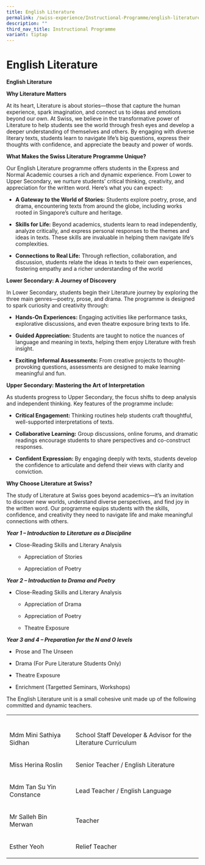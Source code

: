 ```yaml
---
title: English Literature
permalink: /swiss-experience/Instructional-Programme/english-literature/
description: ""
third_nav_title: Instructional Programme
variant: tiptap
---
```

<h1>English Literature</h1>
<p><strong>English Literature</strong>
</p>
<p><strong>Why Literature Matters</strong>
</p>
<p>At its heart, Literature is about stories—those that capture the human
experience, spark imagination, and connect us to ideas and emotions beyond
our own. At Swiss, we believe in the transformative power of Literature
to help students see the world through fresh eyes and develop a deeper
understanding of themselves and others. By engaging with diverse literary
texts, students learn to navigate life’s big questions, express their thoughts
with confidence, and appreciate the beauty and power of words.</p>
<p><strong>What Makes the Swiss Literature Programme Unique?</strong>
</p>
<p>Our English Literature programme offers students in the Express and Normal
Academic courses a rich and dynamic experience. From Lower to Upper Secondary,
we nurture students’ critical thinking, creativity, and appreciation for
the written word. Here’s what you can expect:</p>
<ul data-tight="true" class="tight">
<li>
<p><strong>A Gateway to the World of Stories:</strong> Students explore poetry,
prose, and drama, encountering texts from around the globe, including works
rooted in Singapore’s culture and heritage.</p>
</li>
<li>
<p><strong>Skills for Life:</strong> Beyond academics, students learn to read
independently, analyze critically, and express personal responses to the
themes and ideas in texts. These skills are invaluable in helping them
navigate life’s complexities.</p>
</li>
<li>
<p><strong>Connections to Real Life:</strong> Through reflection, collaboration,
and discussion, students relate the ideas in texts to their own experiences,
fostering empathy and a richer understanding of the world</p>
</li>
</ul>
<p><strong>Lower Secondary: A Journey of Discovery</strong>
</p>
<p>In Lower Secondary, students begin their Literature journey by exploring
the three main genres—poetry, prose, and drama. The programme is designed
to spark curiosity and creativity through:</p>
<ul data-tight="true" class="tight">
<li>
<p> <strong>Hands-On Experiences:</strong> Engaging activities like performance
tasks, explorative discussions, and even theatre exposure bring texts to
life.</p>
</li>
<li>
<p><strong>Guided Appreciation:</strong> Students are taught to notice the
nuances of language and meaning in texts, helping them enjoy Literature
with fresh insight.</p>
</li>
<li>
<p><strong>Exciting Informal Assessments:</strong> From creative projects
to thought-provoking questions, assessments are designed to make learning
meaningful and fun.</p>
</li>
</ul>
<p><strong>Upper Secondary: Mastering the Art of Interpretation</strong>
</p>
<p>As students progress to Upper Secondary, the focus shifts to deep analysis
and independent thinking. Key features of the programme include:</p>
<ul data-tight="true" class="tight">
<li>
<p><strong>Critical Engagement: </strong>Thinking routines help students
craft thoughtful, well-supported interpretations of texts.</p>
</li>
<li>
<p><strong>Collaborative Learning:</strong> Group discussions, online forums,
and dramatic readings encourage students to share perspectives and co-construct
responses.</p>
</li>
<li>
<p><strong>Confident Expression: </strong>By engaging deeply with texts,
students develop the confidence to articulate and defend their views with
clarity and conviction.</p>
</li>
</ul>
<p></p>
<p><strong>Why Choose Literature at Swiss?</strong>
</p>
<p>The study of Literature at Swiss goes beyond academics—it’s an invitation
to discover new worlds, understand diverse perspectives, and find joy in
the written word. Our programme equips students with the skills, confidence,
and creativity they need to navigate life and make meaningful connections
with others.</p>
<p></p>
<p><strong><em>Year 1 – Introduction to Literature as a Discipline</em></strong>
</p>
<ul data-tight="true" class="tight">
<li>
<p>Close-Reading Skills and Literary Analysis</p>
<ul data-tight="true" class="tight">
<li>
<p>Appreciation of Stories</p>
</li>
<li>
<p>Appreciation of Poetry</p>
</li>
</ul>
</li>
</ul>
<p><strong><em>Year 2 – Introduction to Drama and Poetry</em></strong>
</p>
<ul data-tight="true" class="tight">
<li>
<p>Close-Reading Skills and Literary Analysis</p>
<ul data-tight="true" class="tight">
<li>
<p>Appreciation of Drama</p>
</li>
<li>
<p>Appreciation of Poetry</p>
</li>
<li>
<p>Theatre Exposure</p>
</li>
</ul>
</li>
</ul>
<p><strong><em>Year 3 and 4 – Preparation for the N and O levels</em></strong>
</p>
<ul data-tight="true" class="tight">
<li>
<p>Prose and The Unseen</p>
</li>
<li>
<p>Drama (For Pure Literature Students Only)</p>
</li>
<li>
<p>Theatre Exposure</p>
</li>
<li>
<p>Enrichment (Targetted Seminars, Workshops)</p>
</li>
</ul>
<p>The English Literature unit is a small cohesive unit made up of the following
committed and dynamic teachers.</p>
<table style="minWidth: 50px">
<colgroup>
<col>
<col>
</colgroup>
<tbody>
<tr>
<th rowspan="1" colspan="1">
<p></p>
</th>
<th rowspan="1" colspan="1">
<p></p>
</th>
</tr>
<tr>
<td rowspan="1" colspan="1">
<p>Mdm Mini Sathiya Sidhan</p>
</td>
<td rowspan="1" colspan="1">
<p>School Staff Developer &amp; Advisor for the Literature Curriculum</p>
</td>
</tr>
<tr>
<td rowspan="1" colspan="1">
<p>Miss Herina Roslin</p>
</td>
<td rowspan="1" colspan="1">
<p>Senior Teacher / English Literature</p>
</td>
</tr>
<tr>
<td rowspan="1" colspan="1">
<p>Mdm Tan Su Yin Constance</p>
</td>
<td rowspan="1" colspan="1">
<p>Lead Teacher / English Language</p>
</td>
</tr>
<tr>
<td rowspan="1" colspan="1">
<p>Mr Salleh Bin Merwan</p>
</td>
<td rowspan="1" colspan="1">
<p>Teacher</p>
</td>
</tr>
<tr>
<td rowspan="1" colspan="1">
<p>Esther Yeoh</p>
</td>
<td rowspan="1" colspan="1">
<p>Relief Teacher</p>
</td>
</tr>
</tbody>
</table>
<p></p>
